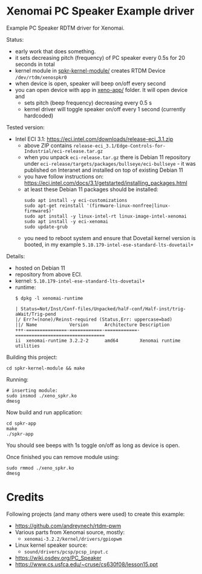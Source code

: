 # Xenomai PC Speaker Example driver

Example PC Speaker RDTM driver for Xenomai.

Status:
- early work that does something.
- it sets decreasing pitch (frequency) of PC speaker every 0.5s for 20 seconds in total
- kernel module in [spkr-kernel-module/](spkr-kernel-module/) creates RTDM Device `/dev/rtdm/xenospkr0`
- when device is open, speaker will beep on/off every second
- you can open device with app in [xeno-app/](xeno-app/) folder. It will open device and
  - sets pitch (beep frequency) decreasing every 0.5 s
  - kernel driver will toggle speaker on/off every 1 second (currently hardcoded)

Tested version:
- Intel ECI 3.1: https://eci.intel.com/downloads/release-eci_3.1.zip
  - above ZIP contains `release-eci_3.1/Edge-Controls-for-Industrial/eci-release.tar.gz`
  - when you unpack `eci-release.tar.gz` there is Debian 11 repository
    under `eci-release/targets/packages/bullseye/eci-bullseye` - it was published
    on Interanet and installed on top of existing Debian 11
  - you have follow instructions on: https://eci.intel.com/docs/3.1/getstarted/installing_packages.html
  - at least these Debian 11 packages should be installed:
    ```shell
    sudo apt install -y eci-customizations
    sudo apt-get reinstall '(firmware-linux-nonfree|linux-firmware$)'
    sudo apt install -y linux-intel-rt linux-image-intel-xenomai
    sudo apt install -y eci-xenomai
    sudo update-grub
    ```
  - you need to reboot system and ensure that Dovetail kernel version
    is booted, in my example `5.10.179-intel-ese-standard-lts-dovetail+`

Details:
- hosted on Debian 11
- repository from above ECI.
- kernel: `5.10.179-intel-ese-standard-lts-dovetail+`
- runtime:
  ```shell
  $ dpkg -l xenomai-runtime

  | Status=Not/Inst/Conf-files/Unpacked/halF-conf/Half-inst/trig-aWait/Trig-pend
  |/ Err?=(none)/Reinst-required (Status,Err: uppercase=bad)
  ||/ Name            Version      Architecture Description
  +++-===============-============-============-=================================
  ii  xenomai-runtime 3.2.2-2      amd64        Xenomai runtime utilities
  ```

Building this project:
```shell
cd spkr-kernel-module && make
```
Running:
```shell
# inserting module:
sudo insmod ./xeno_spkr.ko
dmesg
```

Now build and run application:
```shell
cd spkr-app
make
./spkr-app
```
You should see beeps with 1s toggle on/off as long
as device is open.


Once finished you can remove module using:
```
sudo rmmod ./xeno_spkr.ko
dmesg
```


# Credits

Following projects (and many others were used) to create this example:

- https://github.com/andreynech/rtdm-pwm
- Various parts from Xenomai source, mostly:
  - `xenomai-3.2.2/kernel/drivers/gpiopwm`
- Linux kernel speaker source:
  - `sound/drivers/pcsp/pcsp_input.c`
- https://wiki.osdev.org/PC_Speaker
- https://www.cs.usfca.edu/~cruse/cs630f08/lesson15.ppt

